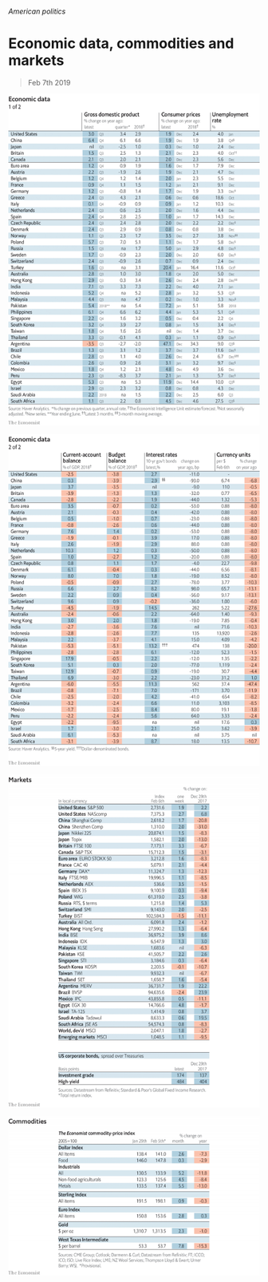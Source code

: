###### American politics

# Economic data, commodities and markets 

> Feb 7th 2019 

![image](images/20190209_int101.png) 

![image](images/20190209_int102.png) 

![image](images/20190209_int201.png) 

![image](images/20190209_int401.png) 

